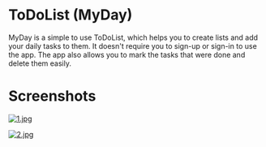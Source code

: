 # ToDoList (MyDay)
MyDay is a simple to use ToDoList, which helps you to create lists and add your daily tasks to them. It doesn't require you
to sign-up or sign-in to use the app. The app also allows you to mark the tasks that were done and delete them easily.

# Screenshots
[![1.jpg](https://i.postimg.cc/MKc9WPkC/1.jpg)](https://postimg.cc/1fQGBK3B)

[![2.jpg](https://i.postimg.cc/WbQXtGTh/2.jpg)](https://postimg.cc/CzsjQfZg)
